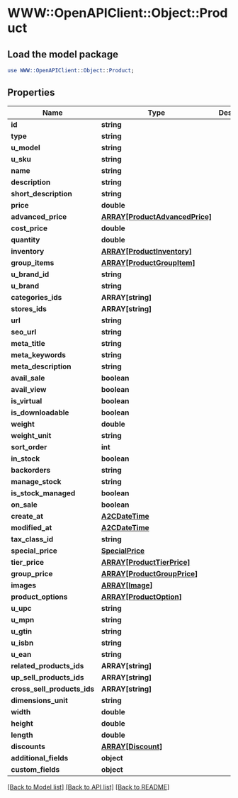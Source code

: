 # WWW::OpenAPIClient::Object::Product

## Load the model package
```perl
use WWW::OpenAPIClient::Object::Product;
```

## Properties
Name | Type | Description | Notes
------------ | ------------- | ------------- | -------------
**id** | **string** |  | [optional] 
**type** | **string** |  | [optional] 
**u_model** | **string** |  | [optional] 
**u_sku** | **string** |  | [optional] 
**name** | **string** |  | [optional] 
**description** | **string** |  | [optional] 
**short_description** | **string** |  | [optional] 
**price** | **double** |  | [optional] 
**advanced_price** | [**ARRAY[ProductAdvancedPrice]**](ProductAdvancedPrice.md) |  | [optional] 
**cost_price** | **double** |  | [optional] 
**quantity** | **double** |  | [optional] 
**inventory** | [**ARRAY[ProductInventory]**](ProductInventory.md) |  | [optional] 
**group_items** | [**ARRAY[ProductGroupItem]**](ProductGroupItem.md) |  | [optional] 
**u_brand_id** | **string** |  | [optional] 
**u_brand** | **string** |  | [optional] 
**categories_ids** | **ARRAY[string]** |  | [optional] 
**stores_ids** | **ARRAY[string]** |  | [optional] 
**url** | **string** |  | [optional] 
**seo_url** | **string** |  | [optional] 
**meta_title** | **string** |  | [optional] 
**meta_keywords** | **string** |  | [optional] 
**meta_description** | **string** |  | [optional] 
**avail_sale** | **boolean** |  | [optional] 
**avail_view** | **boolean** |  | [optional] 
**is_virtual** | **boolean** |  | [optional] 
**is_downloadable** | **boolean** |  | [optional] 
**weight** | **double** |  | [optional] 
**weight_unit** | **string** |  | [optional] 
**sort_order** | **int** |  | [optional] 
**in_stock** | **boolean** |  | [optional] 
**backorders** | **string** |  | [optional] 
**manage_stock** | **string** |  | [optional] 
**is_stock_managed** | **boolean** |  | [optional] 
**on_sale** | **boolean** |  | [optional] 
**create_at** | [**A2CDateTime**](A2CDateTime.md) |  | [optional] 
**modified_at** | [**A2CDateTime**](A2CDateTime.md) |  | [optional] 
**tax_class_id** | **string** |  | [optional] 
**special_price** | [**SpecialPrice**](SpecialPrice.md) |  | [optional] 
**tier_price** | [**ARRAY[ProductTierPrice]**](ProductTierPrice.md) |  | [optional] 
**group_price** | [**ARRAY[ProductGroupPrice]**](ProductGroupPrice.md) |  | [optional] 
**images** | [**ARRAY[Image]**](Image.md) |  | [optional] 
**product_options** | [**ARRAY[ProductOption]**](ProductOption.md) |  | [optional] 
**u_upc** | **string** |  | [optional] 
**u_mpn** | **string** |  | [optional] 
**u_gtin** | **string** |  | [optional] 
**u_isbn** | **string** |  | [optional] 
**u_ean** | **string** |  | [optional] 
**related_products_ids** | **ARRAY[string]** |  | [optional] 
**up_sell_products_ids** | **ARRAY[string]** |  | [optional] 
**cross_sell_products_ids** | **ARRAY[string]** |  | [optional] 
**dimensions_unit** | **string** |  | [optional] 
**width** | **double** |  | [optional] 
**height** | **double** |  | [optional] 
**length** | **double** |  | [optional] 
**discounts** | [**ARRAY[Discount]**](Discount.md) |  | [optional] 
**additional_fields** | **object** |  | [optional] 
**custom_fields** | **object** |  | [optional] 

[[Back to Model list]](../README.md#documentation-for-models) [[Back to API list]](../README.md#documentation-for-api-endpoints) [[Back to README]](../README.md)


